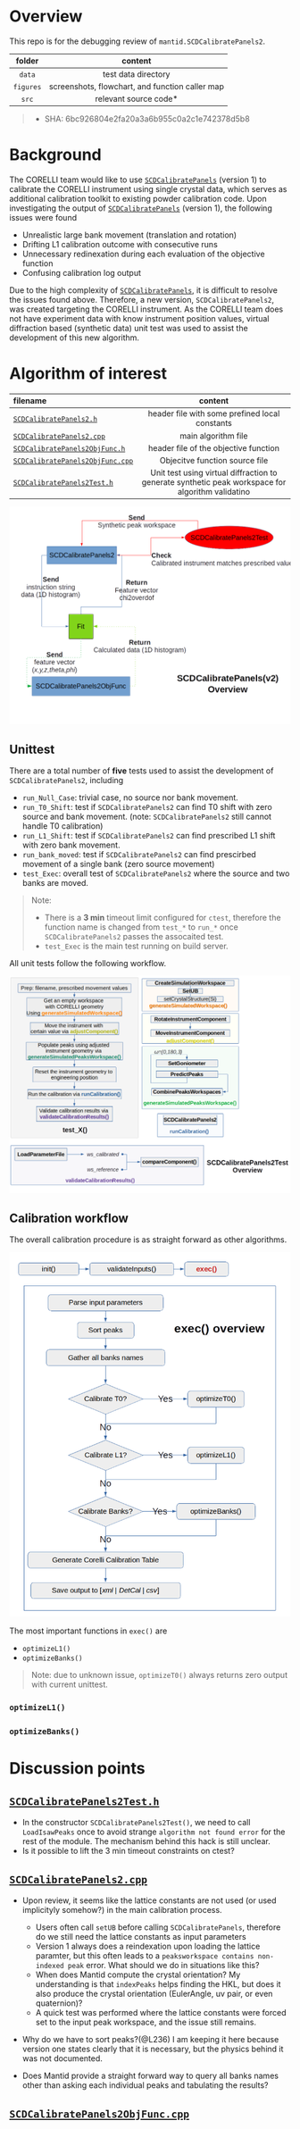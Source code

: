 # Overview

This repo is for the debugging review of `mantid.SCDCalibratePanels2`.

| folder | content |
| :----: | :-----: |
| `data` | test data directory |
| `figures` | screenshots, flowchart, and function caller map |
| `src` | relevant source code* |

> * SHA: 6bc926804e2fa20a3a6b955c0a2c1e742378d5b8


# Background

The CORELLI team would like to use [`SCDCalibratePanels`](https://github.com/mantidproject/mantid/blob/master/Framework/Crystal/src/SCDCalibratePanels.cpp) (version 1) to calibrate the CORELLI instrument using single crystal data, which serves as additional calibration toolkit to existing powder calibration code.
Upon investigating the output of [`SCDCalibratePanels`](https://github.com/mantidproject/mantid/blob/master/Framework/Crystal/src/SCDCalibratePanels.cpp) (version 1), the following issues were found

- Unrealistic large bank movement (translation and rotation)
- Drifting L1 calibration outcome with consecutive runs
- Unnecessary redinexation during each evaluation of the objective function
- Confusing calibration log output

Due to the high complexity of [`SCDCalibratePanels`](https://github.com/mantidproject/mantid/blob/master/Framework/Crystal/src/SCDCalibratePanels.cpp), it is difficult to resolve the issues found above.
Therefore, a new version, `SCDCalibratePanels2`, was created targeting the CORELLI instrument.
As the CORELLI team does not have experiment data with know instrument position values, virtual diffraction based (synthetic data) unit test was used to assist the development of this new algorithm.


# Algorithm of interest

| filename | content |
| :------ | :-----: |
| [`SCDCalibratePanels2.h`](src/SCDCalibratePanels2.h) | header file with some prefined local constants |
| [`SCDCalibratePanels2.cpp`](src/SCDCalibratePanels2.cpp) | main algorithm file |
| [`SCDCalibratePanels2ObjFunc.h`](src/SCDCalibratePanels2ObjFunc.h) | header file of the objective function |
| [`SCDCalibratePanels2ObjFunc.cpp`](src/SCDCalibratePanels2ObjFunc.cpp) | Objecitve function source file |
| [`SCDCalibratePanels2Test.h`](src/SCDCalibratePanels2Test.h) | Unit test using virtual diffraction to generate synthetic peak workspace for algorithm validatino |

![SCDCalibratePanels2 Overview](figures/flowchar_overview.png)


## Unittest

There are a total number of __five__ tests used to assist the development of `SCDCalibratePanels2`, including
- `run_Null_Case`:  trivial case, no source nor bank movement.
- `run_T0_Shift`: test if `SCDCalibratePanels2` can find T0 shift with zero source and bank movement. (note: `SCDCalibratePanels2` still cannot handle T0 calibration)
- `run_L1_Shift`: test if `SCDCalibratePanels2` can find prescribed L1 shift with zero bank movement.
- `run_bank_moved`: test if `SCDCalibratePanels2` can find prescirbed movement of a single bank (zero source movement)
- `test_Exec`: overall test of `SCDCalibratePanels2` where the source and two banks are moved.

> Note:  
> - There is a __3 min__ timeout limit configured for `ctest`, therefore the function name is changed from `test_*` to `run_*` once `SCDCalibratePanels2` passes the assocaited test.  
> - `test_Exec` is the main test running on build server.

All unit tests follow the following workflow.

![SCDCalibratePanels2Test Overview](figures/unittest_overview.png)


## Calibration workflow

The overall calibration procedure is as straight forward as other algorithms.

![SCDCalibratePanels2 Overview](figures/SCDCalibratePanels2_overview.png)

The most important functions in `exec()` are
- `optimizeL1()`
- `optimizeBanks()`

> Note: due to unknown issue, `optimizeT0()` always returns zero output with current unittest.

### `optimizeL1()`

### `optimizeBanks()`


# Discussion points

## [`SCDCalibratePanels2Test.h`](src/SCDCalibratePanels2Test.h)

- In the constructor `SCDCalibratePanels2Test()`, we need to call `LoadIsawPeaks` once to avoid strange `algorithm not found error` for the rest of the module.
  The mechanism behind this hack is still unclear.
- Is it possible to lift the 3 min timeout constraints on ctest?

## [`SCDCalibratePanels2.cpp`](src/SCDCalibratePanels2.cpp)

- Upon review, it seems like the lattice constants are not used (or used implicityly somehow?) in the main calibration process.
  - Users often call `setUB` before calling `SCDCalibratePanels`, therefore do we still need the lattice constants as input parameters
  - Version 1 always does a reindexation upon loading the lattice paramter, but this often leads to a `peaksworkspace contains non-indexed peak` error. What should we do in situations like this?
  - When does Mantid compute the crystal orientation? My understanding is that `indexPeaks` helps finding the HKL, but does it also produce the crystal orientation (EulerAngle, uv pair, or even quaternion)?
  - A quick test was performed where the lattice constants were forced set to the input peak workspace, and the issue still remains.

- Why do we have to sort peaks?(@L236) I am keeping it here because version one states clearly that it is necessary, but the physics behind it was not documented.

- Does Mantid provide a straight forward way to query all banks names other than asking each individual peaks and tabulating the results?
## [`SCDCalibratePanels2ObjFunc.cpp`](src/SCDCalibratePanels2ObjFunc.cpp)
